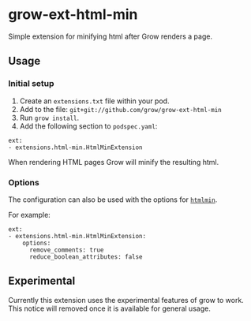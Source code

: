 # grow-ext-html-min

Simple extension for minifying html after Grow renders a page.

## Usage

### Initial setup

1. Create an `extensions.txt` file within your pod.
1. Add to the file: `git+git://github.com/grow/grow-ext-html-min`
1. Run `grow install`.
1. Add the following section to `podspec.yaml`:

```
ext:
- extensions.html-min.HtmlMinExtension
```

When rendering HTML pages Grow will minify the resulting html.

### Options

The configuration can also be used with the options for [`htmlmin`](https://htmlmin.readthedocs.io/en/latest/reference.html#htmlmin.minify).

For example:

```
ext:
- extensions.html-min.HtmlMinExtension:
    options:
      remove_comments: true
      reduce_boolean_attributes: false
```

## Experimental

Currently this extension uses the experimental features of grow to work. This notice will removed once it is available for general usage.
